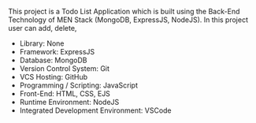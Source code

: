 This project is a Todo List Application which is built using the Back-End Technology of MEN Stack (MongoDB, ExpressJS, NodeJS). In this project user can add, delete, 

* Library: None
* Framework: ExpressJS
* Database: MongoDB
* Version Control System: Git
* VCS Hosting: GitHub
* Programming / Scripting: JavaScript
* Front-End: HTML, CSS, EJS
* Runtime Environment: NodeJS
* Integrated Development Environment: VSCode

